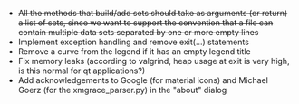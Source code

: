 * ~~All the methods that build/add sets should take as arguments (or return) a list of sets, since we want to support the convention that a file can contain multiple data sets separated by one or more empty lines~~
* Implement exception handling and remove exit(...) statements
* Remove a curve from the legend if it has an empty legend title
* Fix memory leaks (according to valgrind, heap usage at exit is very high, is this normal for qt applications?)
* Add acknowledgements to Google (for material icons) and Michael Goerz (for the xmgrace_parser.py) in the "about" dialog
